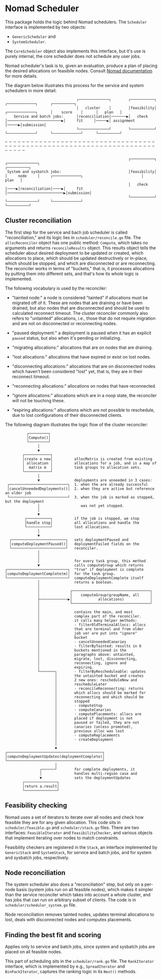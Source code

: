 # Nomad Scheduler

This package holds the logic behind Nomad schedulers. The `Scheduler` interface
is implemented by two objects:

- `GenericScheduler` and
- `SystemScheduler`.

The `CoreScheduler` object also implements this interface, but it's use is
purely internal, the core scheduler does not schedule any user jobs.

Nomad scheduler's task is to, given an evaluation, produce a plan of placing the
desired allocations on feasibile nodes. Consult [Nomad documentation][0] for
more details.

The diagram below illustrates this process for the service and system schedulers
in more detail:

```
                                 ┌──────────────┐        ┌───────────┐                                               ┌─────────────┐      ┌──────────┐
                                 │   cluster    │        │feasibility│                          ┌─────────────┐      │    score    │      │   plan   │
    Service and batch jobs:      │reconciliation│───────▶│   check   │─────────────────────────▶│     fit     │─────▶│ assignment  │─────▶│submission│
                                 └──────────────┘        └───────────┘                          └─────────────┘      └─────────────┘      └──────────┘

─ ─ ─ ─ ─ ─ ─ ─ ─ ─ ─ ─ ─ ─ ─ ─ ─ ─ ─ ─ ─ ─ ─ ─ ─ ─ ─ ─ ─ ─ ─ ─ ─ ─ ─ ─ ─ ─ ─ ─ ─ ─ ─ ─ ─ ─ ─ ─ ─ ─ ─ ─ ─ ─ ─ ─ ─ ─ ─ ─ ─ ─ ─ ─ ─ ─ ─ ─ ─ ─ ─ ─ ─ ─ ─

                                                         ┌───────────┐     ┌──────────────┐                                               ┌──────────┐
 System and sysbatch jobs:                               │feasibility│     │     node     │     ┌─────────────┐                           │   plan   │
                                                         │   check   │────▶│reconciliation│────▶│     fit     │──────────────────────────▶│submission│
                                                         └───────────┘     └──────────────┘     └─────────────┘                           └──────────┘
```

## Cluster reconciliation

The first step for the service and bach job scheduler is called
"reconciliation," and its logic lies in `scheduler/reconcile.go` file. The
`allocReconciler` object has one public method: `Compute`, which takes no
arguments and returns `reconcileResults` object. This results object tells the
scheduler about desired deployment to be updated or created, which allocations
to place, which should be updated destructively or in-place, which should be
stopped, and which are disconnected or are reconnecting. The reconciler works
in terms of "buckets," that is, it processes allocations by putting them into
different sets, and that's how its whole logic is implemented.

The following vocabulary is used by the reconciler:

- "tainted node:" a node is considered "tainted" if allocations must be migrated
off of it. These are nodes that are draining or have been drained, but also
nodes that are disconnected and should be used to calculated reconnect timeout.
The cluster reconciler commonly also refers to "untainted" allocations, i.e.,
those that do not require migration and are not on disconnected or reconnecting
nodes.

- "paused deployment:" a deployment is paused when it has an explicit `paused`
status, but also when it's pending or initializing.

- "migrating allocations:" allocations that are on nodes that are draining.

- "lost allocations:" allocations that have expired or exist on lost nodes.

- "disconnecting allocations:" allocations that are on disconnected nodes
which haven't been considered "lost" yet, that is, they are in their reconnect
timeout.

- "reconnecting allocations:" allocations on nodes that have reconnected.

- "ignore allocations:" allocations which are in a noop state, the reconciler
will not be touching these.

- "expiring allocations:" allocations which are not possible to reschedule, due
to lost configurations of their disconnected clients.

The following diagram illustrates the logic flow of the cluster reconciler:

```
          ┌─────────┐
          │Compute()│
          └─────────┘
               │
               ▼
        ┌────────────┐
        │create a new│          allocMatrix is created from existing
        │ allocation │          allocations for a job, and is a map of
        │  matrix m  │          task groups to allocation sets.
        └────────────┘
               │
               ▼                deployments are unneeded in 3 cases:
 ┌───────────────────────────┐  1. when the are already successful
 │cancelUnneededDeployments()│  2. when they are active but reference an older job
 └───────────────────────────┘  3. when the job is marked as stopped, but the deployment
               │                   was not yet stopped. 
               │
               ▼
         ┌───────────┐          if the job is stopped, we stop
         │handle stop│          all allocations and handle the
         └───────────┘          lost allocations.
               │
               ▼
  ┌─────────────────────────┐   sets deploymentPaused and
  │computeDeploymentPaused()│   deploymentFailed fields on the
  └─────────────────────────┘   reconciler.
               │
               │
               │                for every task group, this method
               ▼                calls computeGroup which returns
┌────────────────────────────┐  "true" if deployment is complete
│computeDeploymentComplete(m)│  for the task group.
└────────────────────────────┘  computeDeploymentComplete itself
               │                returns a boolean.
               │
               │              ┌────────────────────────────────────┐
               │              │    computeGroup(groupName, all     │
               ├─────────────▶│            allocations)            │
               │              └────────────────────────────────────┘
               │
               │                contains the main, and most
               │                complex part of the reconciler.
               │                it calls many helper methods:
               │                - filterOldTerminalAllocs: allocs
               │                that are terminal and from older
               │                job ver are put into "ignore"
               │                bucket
               │                - cancelUnneededCanaries
               │                - filterByTainted: results in 6
               │                buckets mentioned in the
               │                paragraphs above: untainted,
               │                migrate, lost, disconnecting,
               │                reconnecting, ignore and
               │                expiring.
               └───────┐        - filterByRescheduleable: updates
                       │        the untainted bucket and creates
                       │        2 new ones: rescheduleNow and
                       │        rescheduleLater
                       │        - reconcileReconnecting: returns
                       │        which allocs should be marked for
                       │        reconnecting and which should be
                       │        stopped
                       │        - computeStop
                       │        - computeCanaries
                       │        - computePlacements: allocs are
                       │        placed if deployment is not
                       │        paused or failed, they are not
                       │        canaries (unless promoted),
                       │        previous alloc was lost
                       │        - computeReplacements
                       │        - createDeployment
                       │
                       ▼
┌────────────────────────────────────────────┐
│computeDeploymentUpdates(deploymentComplete)│
└────────────────────────────────────────────┘
                       │
                ┌──────┘        for complete deployments, it
                │               handles multi-region case and
                ▼               sets the deploymentUpdates
        ┌───────────────┐
        │return a.result│
        └───────────────┘
```

## Feasibility checking

Nomad uses a set of iterators to iterate over all nodes and check how feasible
they are for any given allocation. This code sits in `scheduler/feasible.go` and
`scheduler/stack.go` files. There are two interfaces: `FeasibleIterator` and
`FeasibilityChecker`, and various objects that implement iterating over nodes to
match constraints.

Feasibility checkers are registered in the `Stack`, an interface implemented by
`GenericStack` and `SystemStack`, for service and batch jobs, and for system and
sysbatch jobs, respectively.

## Node reconciliation

The system scheduler also does a "reconciliation" step, but only on a
per-node basis (system jobs run on all feasible nodes), which makes it
simpler than the service reconciler which takes into account a whole cluster,
and has jobs that can run on arbitrary subset of clients. The code is in
`scheduler/scheduler_system.go` file.

Node reconciliation removes tainted nodes, updates terminal allocations to lost,
deals with disconnected nodes and computes placements.

## Finding the best fit and scoring

Applies only to service and batch jobs, since system and sysbatch jobs are
placed on all feasible nodes.

This part of scheduling sits in the `scheduler/rank.go` file. The `RankIterator`
interface, which is implemented by e.g., `SpreadIterator` and `BinPackIterator`,
captures the ranking logic in its `Next()` methods.

[0]: https://developer.hashicorp.com/nomad/docs/concepts/scheduling/scheduling
